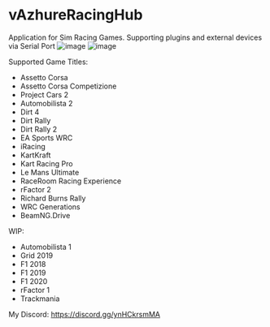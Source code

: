 # vAzhureRacingHub
Application for Sim Racing Games. Supporting plugins and external devices via Serial Port
![image](https://github.com/vazhure/vAzhureRacingHub/assets/124382776/7ce0700b-066d-4681-a54e-31646424d08c)
![image](https://github.com/vazhure/vAzhureRacingHub/assets/124382776/854e9e48-29b4-4987-8002-dd5b09e4b3de)

Supported Game Titles:
* Assetto Corsa
* Assetto Corsa Competizione
* Project Cars 2
* Automobilista 2
* Dirt 4
* Dirt Rally
* Dirt Rally 2
* EA Sports WRC
* iRacing
* KartKraft
* Kart Racing Pro
* Le Mans Ultimate
* RaceRoom Racing Experience
* rFactor 2
* Richard Burns Rally
* WRC Generations
* BeamNG.Drive

WIP:
* Automobilista 1
* Grid 2019
* F1 2018
* F1 2019
* F1 2020
* rFactor 1
* Trackmania

My Discord: https://discord.gg/ynHCkrsmMA
